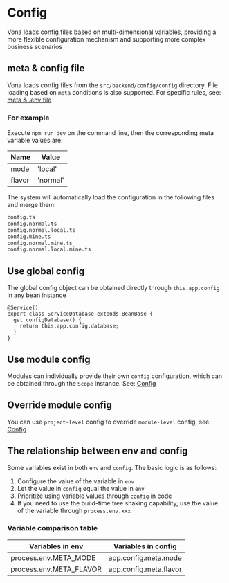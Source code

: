# Config

Vona loads config files based on multi-dimensional variables, providing a more flexible configuration mechanism and supporting more complex business scenarios

## meta & config file

Vona loads config files from the `src/backend/config/config` directory. File loading based on `meta` conditions is also supported. For specific rules, see: [meta & .env file](../env/introduction.md)

### For example

Execute `npm run dev` on the command line, then the corresponding meta variable values are:

| Name    | Value         |
| ------- | ------------- |
| mode    | 'local' |
| flavor  | 'normal'       |

The system will automatically load the configuration in the following files and merge them:

```txt
config.ts
config.normal.ts
config.normal.local.ts
config.mine.ts
config.normal.mine.ts
config.normal.local.mine.ts
```

## Use global config

The global config object can be obtained directly through `this.app.config` in any bean instance

```typescript{4}
@Service()
export class ServiceDatabase extends BeanBase {
  get configDatabase() {
    return this.app.config.database;
  }
}
```

## Use module config

Modules can individually provide their own `config` configuration, which can be obtained through the `Scope` instance. See: [Config](../../essentials/scope/config.md)

## Override module config

You can use `project-level` config to override `module-level` config, see: [Config](../../essentials/scope/config.md)

## The relationship between env and config

Some variables exist in both `env` and `config`. The basic logic is as follows:

1. Configure the value of the variable in `env`
2. Let the value in `config` equal the value in `env`
3. Prioritize using variable values through `config` in code
4. If you need to use the build-time tree shaking capability, use the value of the variable through `process.env.xxx`

### Variable comparison table

| Variables in env | Variables in config |
| ---------------- | ------------------- |
| process.env.META_MODE       | app.config.meta.mode         |
| process.env.META_FLAVOR     | app.config.meta.flavor       |